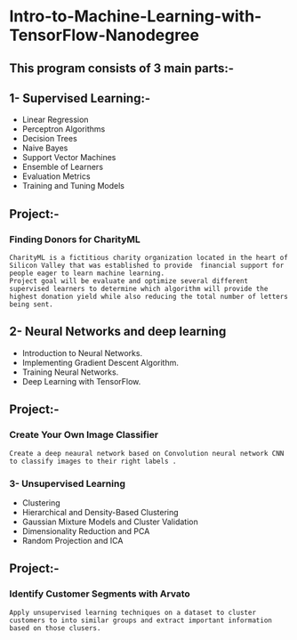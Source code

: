 # Intro-to-Machine-Learning-with-TensorFlow-Nanodegree

## This program consists of 3 main parts:-
##  1- Supervised Learning:- 
   - Linear Regression
   - Perceptron Algorithms
   - Decision Trees
   - Naive Bayes
   - Support Vector Machines
   - Ensemble of Learners
   - Evaluation Metrics
   - Training and Tuning Models
   ## Project:- 
   ### Finding Donors for CharityML
    CharityML is a fictitious charity organization located in the heart of Silicon Valley that was established to provide  financial support for people eager to learn machine learning.
    Project goal will be evaluate and optimize several different supervised learners to determine which algorithm will provide the highest donation yield while also reducing the total number of letters being sent.
##  2- Neural Networks and deep learning
   - Introduction to Neural Networks.
   - Implementing Gradient Descent Algorithm.
   - Training Neural Networks.
   - Deep Learning with TensorFlow.
   ## Project:-
   ### Create Your Own Image Classifier
    Create a deep neaural network based on Convolution neural network CNN to classify images to their right labels .
###  3- Unsupervised Learning
   - Clustering
   - Hierarchical and Density-Based Clustering
   - Gaussian Mixture Models and Cluster Validation
   - Dimensionality Reduction and PCA
   - Random Projection and ICA
   ## Project:-
   ### Identify Customer Segments with Arvato
    Apply unsupervised learning techniques on a dataset to cluster customers to into similar groups and extract important information based on those clusers.
